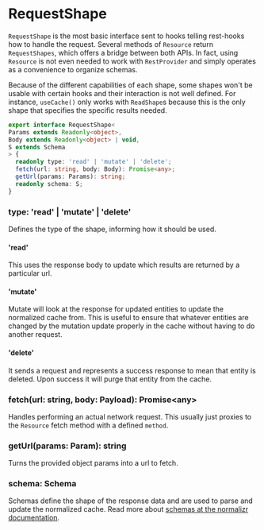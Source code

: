 # RequestShape

`RequestShape` is the most basic interface sent to hooks telling rest-hooks how to
handle the request. Several methods of `Resource` return `RequestShapes`, which offers a bridge between
both APIs. In fact, using `Resource` is not even needed to work with `RestProvider` and
simply operates as a convenience to organize schemas.

Because of the different capabilities of each shape, some shapes won't be usable with
certain hooks and their interaction is not well defined. For instance, `useCache()`
only works with `ReadShape`s because this is the only shape that specifies the
specific results needed.

```typescript
export interface RequestShape<
Params extends Readonly<object>,
Body extends Readonly<object> | void,
S extends Schema
> {
  readonly type: 'read' | 'mutate' | 'delete';
  fetch(url: string, body: Body): Promise<any>;
  getUrl(params: Params): string;
  readonly schema: S;
}
```

### type: 'read' | 'mutate' | 'delete'

Defines the type of the shape, informing how it should be used.

#### 'read'

This uses the response body to update which results are returned by a particular url.

#### 'mutate'

Mutate will look at the response for updated entities to update the normalized
cache from. This is useful to ensure that whatever entities are changed by the
mutation update properly in the cache without having to do another request.

#### 'delete'

It sends a request and represents a success response to mean that entity is deleted.
Upon success it will purge that entity from the cache.

### fetch(url: string, body: Payload): Promise\<any>

Handles performing an actual network request. This usually just proxies to the `Resource`
fetch method with a defined `method`.

### getUrl(params: Param): string

Turns the provided object params into a url to fetch.

### schema: Schema

Schemas define the shape of the response data and are used to parse and update
the normalized cache. Read more about [schemas at the normalizr documentation](https://github.com/paularmstrong/normalizr/blob/master/docs/api.md#schema).
